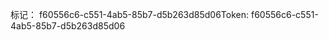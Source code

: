 <span data-ttu-id="3a33a-101">标记： f60556c6-c551-4ab5-85b7-d5b263d85d06</span><span class="sxs-lookup"><span data-stu-id="3a33a-101">Token: f60556c6-c551-4ab5-85b7-d5b263d85d06</span></span>